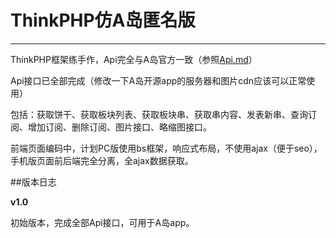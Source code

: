 # ThinkPHP仿A岛匿名版

------

ThinkPHP框架练手作，Api完全与A岛官方一致（参照[Api.md](https://github.com/wsdzl/nimingban_tp/blob/master/API.md)）

Api接口已全部完成（修改一下A岛开源app的服务器和图片cdn应该可以正常使用）

包括：获取饼干、获取板块列表、获取板块串、获取串内容、发表新串、查询订阅、增加订阅、删除订阅、图片接口、略缩图接口。

前端页面编码中，计划PC版使用bs框架，响应式布局，不使用ajax（便于seo），手机版页面前后端完全分离，全ajax数据获取。

##版本日志

**v1.0**

初始版本，完成全部Api接口，可用于A岛app。